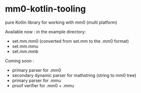 # mm0-kotlin-tooling
pure Kotlin library for working with mm0 (multi platform)

Available now : 
  in the example directory: 
   + set.mm.mm0 (converted from set.mm to the .mm0 format)
   + set.mm.mmu
   + set.mm.mmb


Coming soon : 
 + primary parser for .mm0
 + secondary dynamic parser for mathstring (string to mm0 tree)
 + primary parser for .mmu
 + proof verifier for .mm0 + .mmu
